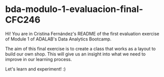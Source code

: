 # bda-modulo-1-evaluacion-final-CFC246

Hi!
You are in Cristina Fernández's README of the first evaluation exercise of Module 1 of ADALAB's Data Analytics Bootcamp.

The aim of this final exercise is to create a class that works as a layout to build our own shop. This will give us an insight into what we need to improve in our learning process.

Let's learn and experiment! :)
